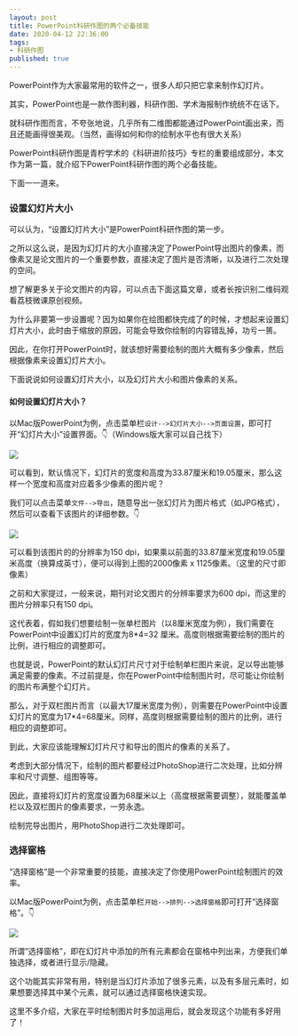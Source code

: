 ```yaml
---
layout: post
title: PowerPoint科研作图的两个必备技能
date: 2020-04-12 22:36:00
tags: 
- 科研作图
published: true
---
```


PowerPoint作为大家最常用的软件之一，很多人却只把它拿来制作幻灯片。

其实，PowerPoint也是一款作图利器，科研作图、学术海报制作统统不在话下。

就科研作图而言，不夸张地说，几乎所有二维图都能通过PowerPoint画出来，而且还能画得很美观。（当然，画得如何和你的绘制水平也有很大关系）

PowerPoint科研作图是青柠学术的《科研进阶技巧》专栏的重要组成部分，本文作为第一篇，就介绍下PowerPoint科研作图的两个必备技能。

下面一一道来。

### 设置幻灯片大小

可以认为，“设置幻灯片大小”是PowerPoint科研作图的第一步。

之所以这么说，是因为幻灯片的大小直接决定了PowerPoint导出图片的像素，而像素又是论文图片的一个重要参数，直接决定了图片是否清晰，以及进行二次处理的空间。

想了解更多关于论文图片的内容，可以点击下面这篇文章，或者长按识别二维码观看荔枝微课原创视频。

 为什么非要第一步设置呢？因为如果你在绘图都快完成了的时候，才想起来设置幻灯片大小，此时由于缩放的原因，可能会导致你绘制的内容错乱掉，功亏一篑。

因此，在你打开PowerPoint时，就该想好需要绘制的图片大概有多少像素，然后根据像素来设置幻灯片大小。

下面说说如何设置幻灯片大小，以及幻灯片大小和图片像素的关系。

#### 如何设置幻灯片大小？

以Mac版PowerPoint为例，点击菜单栏`设计-->幻灯片大小-->页面设置`，即可打开“幻灯片大小”设置界面。👇（Windows版大家可以自己找下）

![](https://tva1.sinaimg.cn/large/007S8ZIlly1gdrery8r15j30d509waa9.jpg)

可以看到，默认情况下，幻灯片的宽度和高度为33.87厘米和19.05厘米，那么这样一个宽度和高度对应着多少像素的图片呢？

我们可以点击菜单`文件-->导出`，随意导出一张幻灯片为图片格式（如JPG格式），然后可以查看下该图片的详细参数。👇

![](https://tva1.sinaimg.cn/large/007S8ZIlly1gdrf6d6dknj30m60dlwfl.jpg)

可以看到该图片的的分辨率为150 dpi，如果乘以前面的33.87厘米宽度和19.05厘米高度（换算成英寸），便可以得到上图的2000像素 x 1125像素。（这里的尺寸即像素）

之前和大家提过，一般来说，期刊对论文图片的分辨率要求为600 dpi，而这里的图片分辨率只有150 dpi。

这代表着，假如我们想要绘制一张单栏图片（以8厘米宽度为例），我们需要在PowerPoint中设置幻灯片的宽度为8*4=32 厘米。高度则根据需要绘制的图片的比例，进行相应的调整即可。

也就是说，PowerPoint的默认幻灯片尺寸对于绘制单栏图片来说，足以导出能够满足需要的像素。不过前提是，你在PowerPoint中绘制图片时，尽可能让你绘制的图片布满整个幻灯片。

那么，对于双栏图片而言（以最大17厘米宽度为例），则需要在PowerPoint中设置幻灯片的宽度为17*4=68厘米。同样，高度则根据需要绘制的图片的比例，进行相应的调整即可。

到此，大家应该能理解幻灯片尺寸和导出的图片的像素的关系了。

考虑到大部分情况下，绘制的图片都要经过PhotoShop进行二次处理，比如分辨率和尺寸调整、组图等等。

因此，直接将幻灯片的宽度设置为68厘米以上（高度根据需要调整），就能覆盖单栏以及双栏图片的像素要求，一劳永逸。

绘制完导出图片，用PhotoShop进行二次处理即可。



### 选择窗格

“选择窗格”是一个非常重要的技能，直接决定了你使用PowerPoint绘制图片的效率。

以Mac版PowerPoint为例，点击菜单栏`开始-->排列-->选择窗格`即可打开“选择窗格”。👇

![](https://tva1.sinaimg.cn/large/007S8ZIlly1gdrg8xd6f1j31400n7mz9.jpg)

所谓“选择窗格”，即在幻灯片中添加的所有元素都会在窗格中列出来，方便我们单独选择，或者进行显示/隐藏。

这个功能其实非常有用，特别是当幻灯片添加了很多元素，以及有多层元素时，如果想要选择其中某个元素，就可以通过选择窗格快速实现。

这里不多介绍，大家在平时绘制图片时多加运用后，就会发现这个功能有多好用了！


